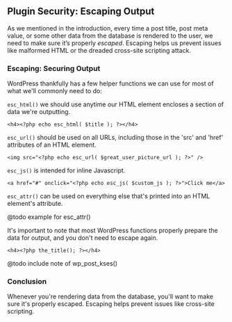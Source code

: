 ## Plugin Security: Escaping Output

As we mentioned in the introduction, every time a post title, post meta value, or some other data from the database is rendered to the user, we need to make sure it’s properly *escaped*. Escaping helps us prevent issues like malformed HTML or the dreaded cross-site scripting attack.

### Escaping: Securing Output

WordPress thankfully has a few helper functions we can use for most of what we'll commonly need to do:

`esc_html()` we should use anytime our HTML element encloses a section of data we're outputting.

```
<h4><?php echo esc_html( $title ); ?></h4>
```

`esc_url()` should be used on all URLs, including those in the 'src' and 'href' attributes of an HTML element.

```
<img src="<?php echo esc_url( $great_user_picture_url ); ?>" />
```

`esc_js()` is intended for inline Javascript.

```
<a href="#" onclick="<?php echo esc_js( $custom_js ); ?>">Click me</a>
```

`esc_attr()` can be used on everything else that's printed into an HTML element's attribute.

@todo example for esc_attr()

It's important to note that most WordPress functions properly prepare the data for output, and you don't need to escape again.

```
<h4><?php the_title(); ?></h4>
```

@todo include note of wp_post_kses()

### Conclusion

Whenever you're rendering data from the database, you'll want to make sure it's properly escaped. Escaping helps prevent issues like cross-site scripting.